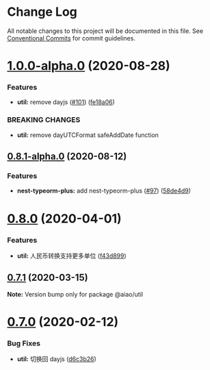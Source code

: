 # Change Log

All notable changes to this project will be documented in this file.
See [Conventional Commits](https://conventionalcommits.org) for commit guidelines.

# [1.0.0-alpha.0](https://github.com/aiao-io/aiao/compare/@aiao/util@0.8.1-alpha.0...@aiao/util@1.0.0-alpha.0) (2020-08-28)


### Features

* **util:** remove dayjs ([#101](https://github.com/aiao-io/aiao/issues/101)) ([fe18a06](https://github.com/aiao-io/aiao/commit/fe18a060ba8eb62140e7c8de44c5567044edbc95))


### BREAKING CHANGES

* **util:** remove dayUTCFormat safeAddDate function





## [0.8.1-alpha.0](https://github.com/aiao-io/aiao/compare/@aiao/util@0.8.0...@aiao/util@0.8.1-alpha.0) (2020-08-12)

### Features

- **nest-typeorm-plus:** add nest-typeorm-plus ([#97](https://github.com/aiao-io/aiao/issues/97)) ([58de4d9](https://github.com/aiao-io/aiao/commit/58de4d9f6595824d86f59d4018ea4065c84f58fa))

# [0.8.0](https://github.com/aiao-io/aiao/compare/@aiao/util@0.7.1...@aiao/util@0.8.0) (2020-04-01)

### Features

- **util:** 人民币转换支持更多单位 ([f43d899](https://github.com/aiao-io/aiao/commit/f43d899ac09154afa75eb5253644fede4a71f73c))

## [0.7.1](https://github.com/aiao-io/aiao/compare/@aiao/util@0.7.0...@aiao/util@0.7.1) (2020-03-15)

**Note:** Version bump only for package @aiao/util

# [0.7.0](https://github.com/aiao-io/aiao/compare/@aiao/util@0.6.0...@aiao/util@0.7.0) (2020-02-12)

### Bug Fixes

- **util:** 切换回 dayjs ([d6c3b26](https://github.com/aiao-io/aiao/commit/d6c3b26e80b44c907d886805c117561b91055403))

